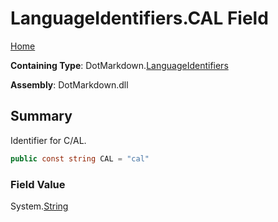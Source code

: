 <a name="_top"></a>

# LanguageIdentifiers\.CAL Field

[Home](../../../README.md#_top)

**Containing Type**: DotMarkdown\.[LanguageIdentifiers](../README.md#_top)

**Assembly**: DotMarkdown\.dll

## Summary

Identifier for C/AL\.

```csharp
public const string CAL = "cal"
```

### Field Value

System\.[String](https://docs.microsoft.com/en-us/dotnet/api/system.string)